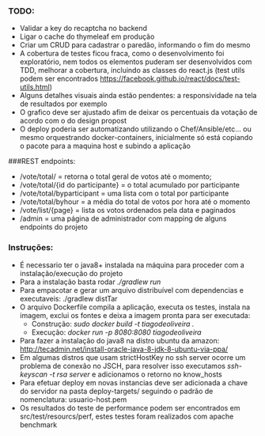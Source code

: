 ### TODO:
* Validar a key do recaptcha no backend
* Ligar o cache do thymeleaf em produção
* Criar um CRUD para cadastrar o paredão, informando o fim do mesmo
* A cobertura de testes ficou fraca, como o desenvolvimento foi exploratório, nem todos os elementos puderam ser desenvolvidos com TDD, melhorar a cobertura, incluindo as classes do react.js (test utils podem ser encontrados https://facebook.github.io/react/docs/test-utils.html)
* Alguns detalhes visuais ainda estão pendentes: a responsividade na tela de resultados por exemplo
* O grafico deve ser ajustado afim de deixar os percentuais da votação de acordo com o do design propost
* O deploy poderia ser automatizando utilizando o Chef/Ansible/etc... ou mesmo orquestrando docker-containers, inicialmente só está copiando o pacote para a maquina host e subindo a aplicação

###REST endpoints:
* /vote/total/ = retorna o total geral de votos até o momento;
* /vote/total/{id do participante} = o total acumulado por participante
* /vote/total/byparticipant = uma lista com o total por participante
* /vote/total/byhour = a média do total de votos por hora até o momento
* /vote/list/{page} = lista os votos ordenados pela data e paginados
* /admin = uma página de administrador com mapping de alguns endpoints do projeto

### Instruções:
* É necessario ter o java8+ instalada na máquina para proceder com a instalação/execução do projeto
* Para a instalação basta rodar *./gradlew run*
* Para empacotar e gerar um arquivo distribuível com dependencias e executaveis: ./gradlew distTar
* O arquivo Dockerfile compila a aplicação, executa os testes, instala na imagem, exclui os fontes e deixa a imagem pronta para ser executada:
  * Construção: *sudo docker build -t tiagodeoliveira .*
  * Execução: *docker run -p 8080:8080 tiagodeoliveira*
* Para fazer a instalação do java8 na distro ubuntu da amazon: http://tecadmin.net/install-oracle-java-8-jdk-8-ubuntu-via-ppa/
* Em algumas distros que usam strictHostKey no ssh server ocorre um problema de conexão no JSCH, para resolver isso executamos *ssh-keyscan -t rsa server* e adicionamos o retorno no know_hosts
* Para efetuar deploy em novas instancias deve ser adicionada a chave do servidor na pasta deploy-targets/ seguindo o padrão de nomenclatura: usuario-host.pem
* Os resultados do teste de performance podem ser encontrados em src/test/resourcs/perf, estes testes foram realizados com apache benchmark
